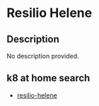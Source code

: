 # Resilio Helene

## Description

No description provided.

## k8 at home search

- [resilio-helene](https://nanne.dev/k8s-at-home-search/#/resilio-helene)

